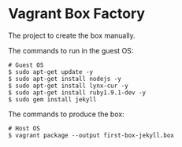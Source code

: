 Vagrant Box Factory
===================

The project to create the box manually.

The commands to run in the guest OS:

    # Guest OS
    $ sudo apt-get update -y
    $ sudo apt-get install nodejs -y
    $ sudo apt-get install lynx-cur -y
    $ sudo apt-get install ruby1.9.1-dev -y
    $ sudo gem install jekyll

The commands to produce the box:

    # Host OS
    $ vagrant package --output first-box-jekyll.box

